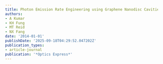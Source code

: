 ```yaml
---
title: Photon Emission Rate Engineering using Graphene Nanodisc Cavities
authors:
- A Kumar
- KH Fung
- MT Reid
- NX Fang
date: '2014-01-01'
publishDate: '2025-09-18T04:29:52.047202Z'
publication_types:
- article-journal
publication: '*Optics Express*'
---
```


